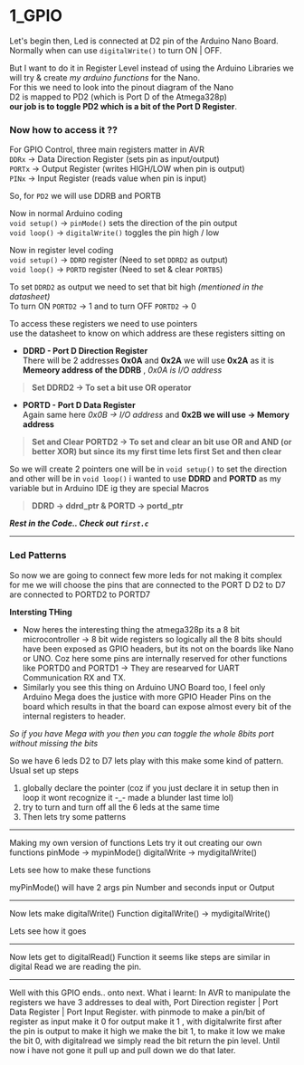 # 1_GPIO
Let's begin then, Led is connected at D2 pin of the Arduino Nano Board.  
Normally when can use `digitalWrite()` to turn ON | OFF.

But I want to do it in Register Level instead of using the Arduino Libraries we will try & create _my arduino functions_ for the Nano.  
For this we need to look into the pinout diagram of the Nano   
D2 is mapped to PD2 (which is Port D of the Atmega328p)  
**our job is to toggle PD2 which is a bit of the Port D Register**.  

### Now how to access it ??  
For GPIO Control, three main registers matter in AVR  
`DDRx` -> Data Direction Register (sets pin as input/output)  
`PORTx` -> Output Register (writes HIGH/LOW when pin is output)  
`PINx` -> Input Register (reads value when pin is input)  

So, for `PD2` we will use DDRB and PORTB

Now in normal Arduino coding  
`void setup()` -> `pinMode()` sets the direction of the pin output    
`void loop()` -> `digitalWrite()` toggles the pin high / low  

Now in register level coding   
`void setup()` -> `DDRD` register (Need to set `DDRD2` as output)   
`void loop()` -> `PORTD` register (Need to set & clear `PORTB5`)  

To set `DDRD2` as output we need to set that bit high _(mentioned in the datasheet)_  
To turn ON `PORTD2` -> 1 and to turn OFF `PORTD2` -> 0  

To access these registers we need to use pointers  
use the datasheet to know on which address are these registers sitting on   

* **DDRD - Port D Direction Register**   
There will be 2 addresses **0x0A** and **0x2A** we will use **0x2A** as it is **Memeory address of the DDRB** , _0x0A is I/O address_  
> **Set DDRD2 -> To set a bit use OR operator** 

* **PORTD - Port D Data Register**  
Again same here _0x0B -> I/O address_ and **0x2B we will use -> Memory address**  
> **Set and Clear PORTD2 -> To set and clear an bit use OR and AND (or better XOR) but since its my first time lets first Set and then clear**  

So we will create 2 pointers one will be in `void setup()` to set the direction and other will be in `void loop()`
i wanted to use **DDRD** and **PORTD** as my variable but in Arduino IDE ig they are special Macros 
> **DDRD -> ddrd_ptr & PORTD -> portd_ptr**

_**Rest in the Code.. Check out `first.c`**_  

------
### Led Patterns  
So now we are going to connect few more leds 
for not making it complex for me we will choose the pins that are connected to the PORT D
D2 to D7 are connected to PORTD2 to PORTD7

**Intersting THing**
- Now heres the interesting thing the atmega328p its a 8 bit microcontroller -> 8 bit wide registers so logically all the 8 bits should have been exposed as GPIO headers, but its not on the boards like Nano or UNO. Coz here some pins are internally reserved for other functions like PORTD0 and PORTD1 -> They are researved for UART Communication RX and TX.
- Similarly you see this thing on Arduino UNO Board too, I feel only Arduino Mega does the justice with more GPIO Header Pins on the board which results in that the board can expose almost every bit of the internal registers to header.

_So if you have Mega with you then you can toggle the whole 8bits port without missing the bits_

So we have 6 leds D2 to D7 lets play with this make some kind of pattern. Usual set up steps
1. globally declare the pointer (coz if you just declare it in setup then in loop it wont recognize it -_- made a blunder last time lol)
2. try to turn and turn off all the 6 leds at the same time
3. Then lets try some patterns 

----------------------------------------------------------------------------------------
Making my own version of functions 
Lets try it out creating our own functions
pinMode -> mypinMode()
digitalWrite -> mydigitalWrite()

Lets see how to make these functions

myPinMode() will have 2 args pin Number and seconds input or Output

-----------------------------------------------------------------------------------------
Now lets make digitalWrite() Function 
digitalWrite() -> mydigitalWrite()

Lets see how it goes

------------------------------------------------------------------------------------------
Now lets get to digitalRead() Function 
it seems like steps are similar
in digital Read we are reading the pin. 

----------------------------------------------------------------------------------------
Well with this GPIO ends.. onto next. 
What i learnt: In AVR to manipulate the registers we have 3 addresses to deal with, Port Direction register | Port Data Register | Port Input Register. with pinmode to make a pin/bit of register as input make it 0 for output make it 1 , with digitalwrite first after the pin is output to make it high we make the bit 1, to make it low  we make the bit 0, with digitalread we simply read the bit return the pin level. Until now i have not gone it pull up and pull down we do that later.
